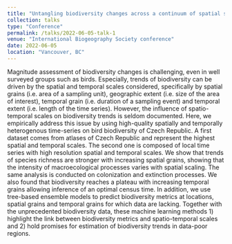 ```yaml
---
title: "Untangling biodiversity changes across a continuum of spatial scales"
collection: talks
type: "Conference"
permalink: /talks/2022-06-05-talk-1
venue: "International Biogeography Society conference"
date: 2022-06-05
location: "Vancouver, BC"
---
```


Magnitude assessment of biodiversity changes is challenging, even in well surveyed groups such as birds. Especially, trends of biodiversity can be driven by the spatial and temporal scales considered, specifically by spatial grains (i.e. area of a sampling unit), geographic extent (i.e. size of the area of interest), temporal grain (i.e. duration of a sampling event) and temporal extent (i.e. length of the time series). However, the influence of spatio-temporal scales on biodiversity trends is seldom documented. Here, we empirically address this issue by using high-quality spatially and temporally heterogenous time-series on bird biodiversity of Czech Republic. A first dataset comes from atlases of Czech Republic and represent the highest spatial and temporal scales. The second one is composed of local time series with high resolution spatial and temporal scales. We show that trends of species richness are stronger with increasing spatial grains, showing that the intensity of macroecological processes varies with spatial scaling. The same analysis is conducted on colonization and extinction processes. We also found that biodiversity reaches a plateau with increasing temporal grains allowing inference of an optimal census time. In addition, we use tree-based ensemble models to predict biodiversity metrics at locations, spatial grains and temporal grains for which data are lacking. Together with the unprecedented biodiversity data, these machine learning methods 1) highlight the link between biodiversity metrics and spatio-temporal scales and 2) hold promises for estimation of biodiversity trends in data-poor regions.